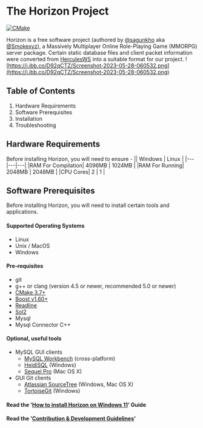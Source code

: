 # The Horizon Project
[![CMake](https://github.com/horizonxyz/horizon/actions/workflows/cmake.yml/badge.svg?branch=master)](https://github.com/horizonxyz/horizon/actions/workflows/cmake.yml)

Horizon is a free software project (authored by [@sagunkho](https://gitlab.com/sagunkho) aka [@Smokexyz](https://gitlab.com/Smokexyz)), a Massively Multiplayer Online Role-Playing Game (MMORPG) server package. Certain static database files and client packet information were converted from [HerculesWS](https://github.com/HerculesWS/Hercules) into a suitable format for our project.
![https://i.ibb.co/D92qCTZ/Screenshot-2023-05-28-060532.png](https://i.ibb.co/D92qCTZ/Screenshot-2023-05-28-060532.png)

Table of Contents
---------
1. Hardware Requirements
2. Software Prerequisites
3. Installation
4. Troubleshooting

Hardware Requirements
-------------
Before installing Horizon, you will need to ensure -
|| Windows  | Linux  |
|---|---|---|
|RAM For Compilation| 4096MB  | 1024MB   |
|RAM For Running| 2048MB  | 2048MB  |
|CPU Cores| 2  |  1 |

Software Prerequisites
-------------
Before installing Horizon, you will need to install certain tools and applications.

#### Supported Operating Systems
- Linux
- Unix / MacOS
- Windows

#### Pre-requisites
  - git
  - g++ or clang (version 4.5 or newer, recommended 5.0 or newer)
  - [CMake 3.7+](https://cmake.org/)
  - [Boost v1.60+](https://www.boost.org/)
  - [Readline](https://tiswww.case.edu/php/chet/readline/rltop.html)
  - [Sol2](https://github.com/ThePhD/sol2)
  - Mysql
  - Mysql Connector C++

#### Optional, useful tools
  - MySQL GUI clients
    - [MySQL Workbench](http://www.mysql.com/downloads/workbench/) (cross-platform)
    - [HeidiSQL](http://www.heidisql.com/) (Windows)
    - [Sequel Pro](http://www.sequelpro.com/) (Mac OS X)
  - GUI Git clients
    - [Atlassian SourceTree](https://www.sourcetreeapp.com/) (Windows, Mac OS X)
    - [TortoiseGit](https://tortoisegit.org/) (Windows)

#### Read the '[How to install Horizon on Windows 11](https://github.com/horizonxyz/horizon/wiki/How-to-install-Horizon-on-Windows-11)' Guide

#### Read the '[Contribution & Development Guidelines](https://projecthorizon.xyz/index.php?topic=6.0)'
